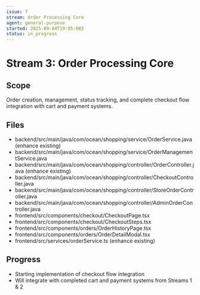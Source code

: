 ```yaml
---
issue: 7
stream: Order Processing Core
agent: general-purpose
started: 2025-09-04T19:05:00Z
status: in_progress
---
```


# Stream 3: Order Processing Core

## Scope
Order creation, management, status tracking, and complete checkout flow integration with cart and payment systems.

## Files
- backend/src/main/java/com/ocean/shopping/service/OrderService.java (enhance existing)
- backend/src/main/java/com/ocean/shopping/service/OrderManagementService.java
- backend/src/main/java/com/ocean/shopping/controller/OrderController.java (enhance existing)
- backend/src/main/java/com/ocean/shopping/controller/CheckoutController.java
- backend/src/main/java/com/ocean/shopping/controller/StoreOrderController.java
- backend/src/main/java/com/ocean/shopping/controller/AdminOrderController.java
- frontend/src/components/checkout/CheckoutPage.tsx
- frontend/src/components/checkout/CheckoutSteps.tsx
- frontend/src/components/orders/OrderHistoryPage.tsx
- frontend/src/components/orders/OrderDetailModal.tsx
- frontend/src/services/orderService.ts (enhance existing)

## Progress
- Starting implementation of checkout flow integration
- Will integrate with completed cart and payment systems from Streams 1 & 2
